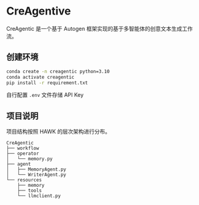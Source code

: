 # CreAgentive

CreAgentic 是一个基于 Autogen 框架实现的基于多智能体的创意文本生成工作流。

## 创建环境

```cmd
conda create -n creagentic python=3.10
conda activate creagentic
pip install -r requirement.txt
```

自行配置 `.env` 文件存储 API Key

## 项目说明

项目结构按照 HAWK 的层次架构进行分布。

```raw
CreAgentic
├── workflow
├── operator
│   └── memory.py
├── agent
│   ├── MemoryAgent.py
│   └── WriterAgent.py
└── resources
    ├── memory
    ├── tools
    └── llmclient.py
```